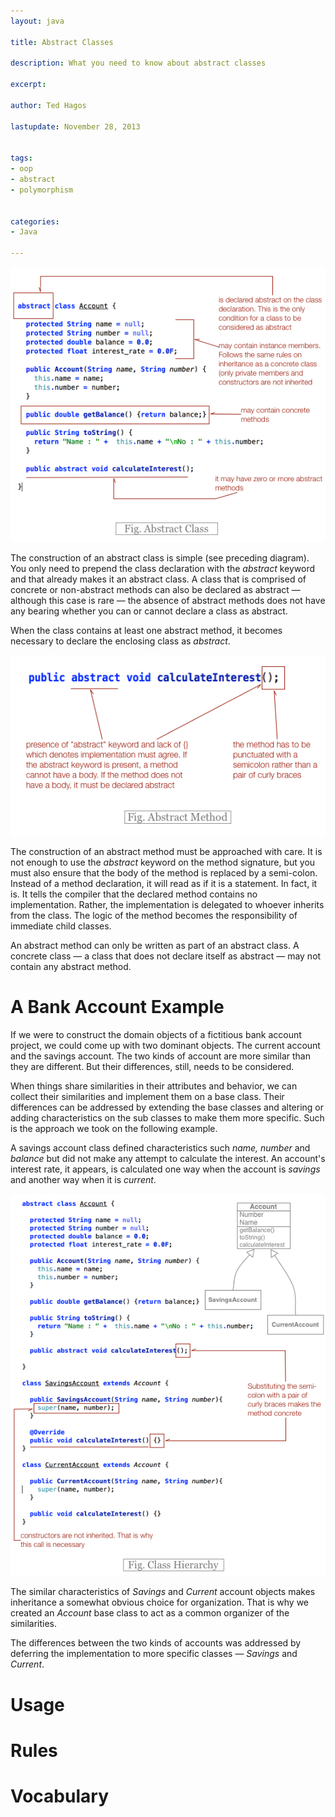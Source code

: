 ```yaml
---
layout: java

title: Abstract Classes

description: What you need to know about abstract classes

excerpt: 

author: Ted Hagos

lastupdate: November 28, 2013


tags:
- oop
- abstract
- polymorphism


categories:
- Java

---
```



![](/img/java/abstract-class.png)


The construction of an abstract class is simple (see preceding diagram). You only need to prepend the class declaration with the *abstract* keyword and that already makes it an abstract class. A class that is comprised of concrete or non-abstract methods can also be declared as abstract &mdash; although this case is rare &mdash; the absence of abstract methods does not have any bearing whether you can or cannot declare a class as abstract.  

When the class contains at least one abstract method, it becomes necessary to declare the enclosing class as *abstract*.  


![](/img/java/abstract-method.png)

The construction of an abstract method must be approached with care. It is not enough to use the *abstract* keyword on the method signature, but you must also ensure that the body of the method is replaced by a semi-colon. Instead of a method declaration, it will read as if it is a statement. In fact, it is. It tells the compiler that the declared method contains no implementation. Rather, the implementation is delegated to whoever inherits from the class. The logic of the method becomes the responsibility of immediate child classes. 

An abstract method can only be written as part of an abstract class. A concrete class &mdash; a class that does not declare itself as abstract &mdash; may not contain any abstract method. 


# A Bank Account Example

If we were to construct the domain objects of a fictitious bank account project, we could come up with two dominant objects. The current account and the savings account. The two kinds of account are more similar than they are different. But their differences, still, needs to be considered. 

When things share similarities in their attributes and behavior, we can collect their similarities and implement them on a base class. Their differences can be addressed by extending the base classes and altering or adding characteristics on the sub classes to make them more specific. Such is the approach we took on the following example. 

A savings account class defined characteristics such *name, number* and *balance* but did not make any attempt to calculate the interest. An account's interest rate, it appears, is calculated one way when the account is *savings* and another way when it is *current*.  


![](/img/java/abstract-class-hierarchy.png)


The similar characteristics of *Savings* and *Current* account objects makes inheritance a somewhat obvious choice for organization. That is why we created an *Account* base class to act as a common organizer of the similarities. 

The differences between the two kinds of accounts was addressed by deferring the implementation to more specific classes &mdash; *Savings* and *Current*. 


# Usage

# Rules

# Vocabulary






